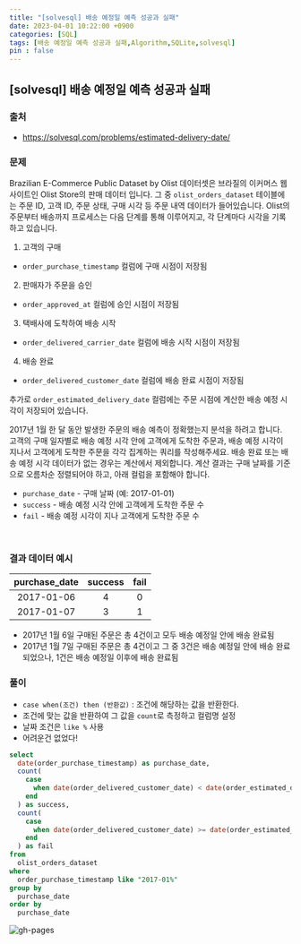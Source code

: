 ```yaml
---
title: "[solvesql] 배송 예정일 예측 성공과 실패"
date: 2023-04-01 10:22:00 +0900
categories: [SQL]
tags: [배송 예정일 예측 성공과 실패,Algorithm,SQLite,solvesql]
pin : false
---
```


## [solvesql] 배송 예정일 예측 성공과 실패

### 출처
- <a href="https://solvesql.com/problems/estimated-delivery-date/" target="_blank"> https://solvesql.com/problems/estimated-delivery-date/ </a>

### 문제

Brazilian E-Commerce Public Dataset by Olist 데이터셋은 브라질의 이커머스 웹사이트인 Olist Store의 판매 데이터 입니다. 그 중 `olist_orders_dataset` 테이블에는 주문 ID, 고객 ID, 주문 상태, 구매 시각 등 주문 내역 데이터가 들어있습니다. Olist의 주문부터 배송까지 프로세스는 다음 단계를 통해 이루어지고, 각 단계마다 시각을 기록하고 있습니다.

1. 고객의 구매
- `order_purchase_timestamp` 컬럼에 구매 시점이 저장됨
2. 판매자가 주문을 승인
- `order_approved_at` 컬럼에 승인 시점이 저장됨
3. 택배사에 도착하여 배송 시작
- `order_delivered_carrier_date` 컬럼에 배송 시작 시점이 저장됨
4. 배송 완료
- `order_delivered_customer_date` 컬럼에 배송 완료 시점이 저장됨

추가로 `order_estimated_delivery_date` 컬럼에는 주문 시점에 계산한 배송 예정 시각이 저장되어 있습니다.

2017년 1월 한 달 동안 발생한 주문의 배송 예측이 정확했는지 분석을 하려고 합니다. 고객의 구매 일자별로 배송 예정 시각 안에 고객에게 도착한 주문과, 배송 예정 시각이 지나서 고객에게 도착한 주문을 각각 집계하는 쿼리를 작성해주세요. 배송 완료 또는 배송 예정 시각 데이터가 없는 경우는 계산에서 제외합니다. 계산 결과는 구매 날짜를 기준으로 오름차순 정렬되어야 하고, 아래 컬럼을 포함해야 합니다.

- `purchase_date` - 구매 날짜 (예: 2017-01-01)
- `success` - 배송 예정 시각 안에 고객에게 도착한 주문 수
- `fail` - 배송 예정 시각이 지나 고객에게 도착한 주문 수

<br>

### 결과 데이터 예시
purchase_date|success|fail
|:--:|:--:|:--:|
2017-01-06|4|0
2017-01-07|3|1

- 2017년 1월 6일 구매된 주문은 총 4건이고 모두 배송 예정일 안에 배송 완료됨
- 2017년 1월 7일 구매된 주문은 총 4건이고 그 중 3건은 배송 예정일 안에 배송 완료되었으나, 1건은 배송 예정일 이후에 배송 완료됨

### 풀이
- `case when(조건) then (반환값)` : 조건에 해당하는 값을 반환한다.
- 조건에 맞는 값을 반환하여 그 값을 `count`로 측정하고 컬럼명 설정
- 날짜 조건은 `like %` 사용
- 어려운건 없었다!

```sql
select
  date(order_purchase_timestamp) as purchase_date,
  count(
    case
      when date(order_delivered_customer_date) < date(order_estimated_delivery_date) then order_id
    end
  ) as success,
  count(
    case
      when date(order_delivered_customer_date) >= date(order_estimated_delivery_date) then order_id
    end
  ) as fail
from
  olist_orders_dataset
where
  order_purchase_timestamp like "2017-01%"
group by
  purchase_date
order by
  purchase_date
```

![gh-pages](../../../assets/img/favicons/android-chrome-256x256.png)
